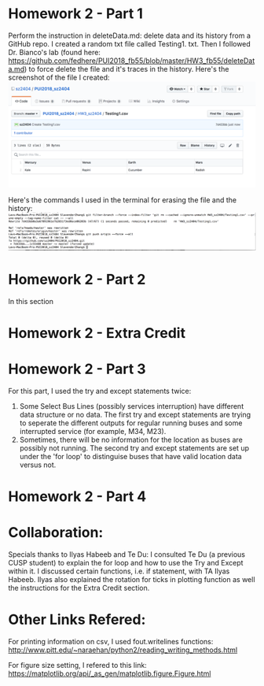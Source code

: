 # Homework 2 - Part 1
Perform the instruction in deleteData.md: delete data and its history from a GitHub repo.
I created a random txt file called Testing1. txt. Then I followed Dr. Bianco's lab (found here: https://github.com/fedhere/PUI2018_fb55/blob/master/HW3_fb55/deleteData.md) to force delete the file and it's traces in the history. 
Here's the screenshot of the file I created:
![Alt text](../HW2_sz2404/Testing_File.png)

Here's the commands I used in the terminal for erasing the file and the history:
![Alt text](../HW2_sz2404/Terminal_Commands.png)

# Homework 2 - Part 2
In this section

# Homework 2 - Extra Credit

# Homework 2 - Part 3
For this part, I used the try and except statements twice:
1. Some Select Bus Lines (possibly services interruption) have different data structure or no data. The first try and except statements are trying to seperate the different outputs for regular running buses and some interrupted service (for example, M34, M23). 
2. Sometimes, there will be no information for the location as buses are possibly not running. The second try and except statements are set up under the 'for loop' to distinguise buses that have valid location data versus not. 

# Homework 2 - Part 4

# Collaboration:
Specials thanks to Ilyas Habeeb and Te Du:
I consulted Te Du (a previous CUSP student) to explain the for loop and how to use the Try and Except within it.
I discussed certain functions, i.e. if statement, with TA Ilyas Habeeb. Ilyas also explained the rotation for ticks in plotting function as well the instructions for the Extra Credit section. 

# Other Links Refered:
For printing information on csv, I used fout.writelines functions: http://www.pitt.edu/~naraehan/python2/reading_writing_methods.html

For figure size setting, I refered to this link: 
https://matplotlib.org/api/_as_gen/matplotlib.figure.Figure.html
